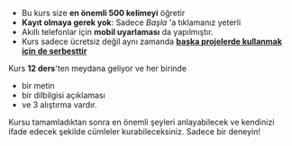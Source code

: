 - Bu kurs size **en önemli 500 kelimeyi** öğretir
- **Kayıt olmaya gerek yok**: Sadece *Başla* 'a tıklamanız yeterli
- Akıllı telefonlar için **mobil uyarlaması** da yapılmıştır.
- Kurs sadece ücretsiz değil aynı zamanda **[başka projelerde kullanmak için de serbesttir](https://github.com/Esperanto/kurso-zagreba-metodo)**

Kurs **12 ders**'ten meydana geliyor ve her birinde

- bir metin
- bir dilbilgisi açıklaması
- ve 3 alıştırma vardır.

Kursu tamamladıktan sonra en önemli şeyleri anlayabilecek ve kendinizi ifade edecek şekilde cümleler kurabileceksiniz. Sadece bir deneyin!
